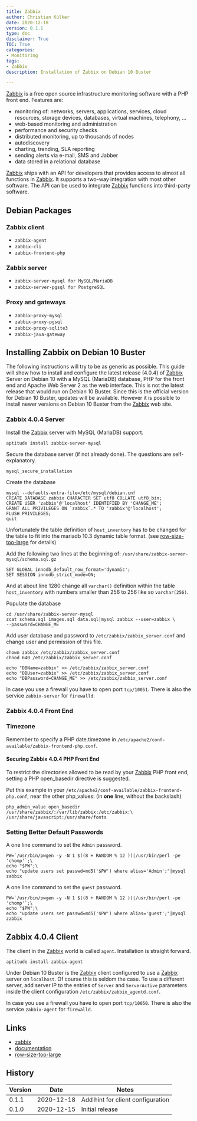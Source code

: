```yaml
---
title: Zabbix
author: Christian Külker
date: 2020-12-18
version: 0.1.1
type: doc
disclaimer: True
TOC: True
categories:
- Monitoring
tags:
- Zabbix
description: Installation of Zabbix on Debian 10 Buster

---
```


[Zabbix] is a free open source infrastructure monitoring software
with a PHP front end. Features are:

- monitoring of: networks, servers, applications, services, cloud resources,
  storage devices, databases, virtual machines, telephony, ...
- web-based monitoring and administration
- performance and security checks
- distributed monitoring, up to thousands of nodes
- autodiscovery
- charting, trending, SLA reporting
- sending alerts via e-mail, SMS and Jabber
- data stored in a relational database

[Zabbix] ships with an API for developers that provides access to almost all
functions in [Zabbix]. It supports a two-way integration with most other
software. The API can be used to integrate [Zabbix] functions into third-party
software.

## Debian Packages

### Zabbix client

- `zabbix-agent`
- `zabbix-cli`
- `zabbix-frontend-php`

### Zabbix server

- `zabbix-server-mysql for MySQL/MariaDB`
- `zabbix-server-pgsql for PostgreSQL`

### Proxy and gateways

- `zabbix-proxy-mysql`
- `zabbix-proxy-pgsql`
- `zabbix-proxy-sqlite3`
- `zabbix-java-gateway`

## Installing Zabbix on Debian 10 Buster

The following instructions will try to be as generic as possible. This guide
will show how to install and configure the latest release (4.0.4) of [Zabbix]
Server on Debian 10 with a MySQL (MariaDB) database, PHP for the front end and
Apache Web Server 2 as the web interface. This is not the latest release that
would run on Debian 10 Buster. Since this is the official version for Debian 10
Buster, updates will be available. However it is possible to install newer
versions on Debian 10 Buster from the [Zabbix] web site.

### Zabbix 4.0.4 Server

Install the [Zabbix] server with MySQL (MariaDB) support.

```shell
aptitude install zabbix-server-mysql
```

Secure the database server (if not already done). The questions are
self-explanatory.

```shell
mysql_secure_installation
```

Create the database

```shell
mysql --defaults-extra-file=/etc/mysql/debian.cnf
CREATE DATABASE zabbix CHARACTER SET utf8 COLLATE utf8_bin;
CREATE USER 'zabbix'@'localhost' IDENTIFIED BY 'CHANGE_ME';
GRANT ALL PRIVILEGES ON `zabbix`.* TO 'zabbix'@'localhost';
FLUSH PRIVILEGES;
quit
```

Unfortunately the table definition of `host_inventory` has to be changed for
the table to fit into the mariadb 10.3 dynamic table format.  (see
[row-size-too-large] for details)

Add the following two lines at the beginning of:
`/usr/share/zabbix-server-mysql/schema.sql.gz`

```
SET GLOBAL innodb_default_row_format='dynamic';
SET SESSION innodb_strict_mode=ON;
```

And at about line 1280 change all `varchar()` definition within the table
`host_inventory` with numbers smaller than 256 to 256 like so `varchar(256)`.


Populate the database

```shell
cd /usr/share/zabbix-server-mysql
zcat schema.sql images.sql data.sql|mysql zabbix --user=zabbix \
--password=CHANGE_ME
```

Add user database and password to `/etc/zabbix/zabbix_server.conf` and change
user and permission of this file.

```shell
chown zabbix /etc/zabbix/zabbix_server.conf
chnod 640 /etc/zabbix/zabbix_server.conf
```

```shell
echo "DBName=zabbix" >> /etc/zabbix/zabbix_server.conf
echo "DBUser=zabbix" >> /etc/zabbix/zabbix_server.conf
echo "DBPassword=CHANGE_ME" >> /etc/zabbix/zabbix_server.conf
```

In case you use a firewall you have to open port `tcp/10051`. There is also the
service `zabbix-server` for `firewalld`.

### Zabbix 4.0.4 Front End

### Timezone

Remember to specify a PHP date.timezone in
`/etc/apache2/conf-available/zabbix-frontend-php.conf`.

#### Securing Zabbix 4.0.4 PHP Front End

To restrict the directories allowed to be read by your [Zabbix] PHP front end,
setting a PHP open_basedir directive is suggested.

Put this example in your
`/etc/apache2/conf-available/zabbix-frontend-php.conf`, near the other
php_values: (in **one** line, without the backslash)

```
php_admin_value open_basedir /usr/share/zabbix/:/var/lib/zabbix:/etc/zabbix:\
/usr/share/javascript:/usr/share/fonts
```

### Setting Better Default Passwords

A one line command to set the `Admin` password.

```shell
PW=`/usr/bin/pwgen -y -N 1 $((8 + RANDOM % 12 ))|/usr/bin/perl -pe 'chomp'`;\
echo "$PW";\
echo "update users set passwd=md5('$PW') where alias='Admin';"|mysql zabbix
```

A one line command to set the `guest` password.

```shell
PW=`/usr/bin/pwgen -y -N 1 $((8 + RANDOM % 12 ))|/usr/bin/perl -pe 'chomp'`;\
echo "$PW";\
echo "update users set passwd=md5('$PW') where alias='guest';"|mysql zabbix
```

## Zabbix 4.0.4 Client

The client in the [Zabbix] world is called `agent`. Installation is straight
forward.

```shell
aptitude install zabbix-agent
```

Under Debian 10 Buster is the [Zabbix] client configured to use a [Zabbix]
server on `localhost`. Of course this is seldom the case. To use a different
server, add server IP to the entries of `Server` and `ServerActive` parameters
inside the client configuration `/etc/zabbix/zabbix_agentd.conf`.

In case you use a firewall you have to open port `tcp/10050`. There is also the
service `zabbix-agent` for `firewalld`.

## Links

- [zabbix]
- [documentation]
- [row-size-too-large]

## History

| Version | Date       | Notes                                                |
| ------- | ---------- | ---------------------------------------------------- |
| 0.1.1   | 2020-12-18 | Add hint for client configuration                    |
| 0.1.0   | 2020-12-15 | Initial release                                      |


[zabbix]: https://www.zabbix.com/
[documentation]:  https://www.zabbix.com/documentation/current/manual
[row-size-too-large]: https://mariadb.com/kb/en/troubleshooting-row-size-too-large-errors-with-innodb/
